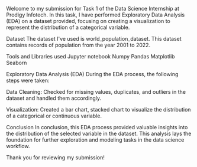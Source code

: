 Welcome to my submission for Task 1 of the Data Science Internship at Prodigy Infotech. In this task, I have performed Exploratory Data Analysis (EDA) on a dataset provided, focusing on creating a visualization to represent the distribution of a categorical variable.

Dataset
The dataset I've used is world_population_dataset. This dataset contains records of population from the year 2001 to 2022.

Tools and Libraries used
Jupyter notebook
Numpy
Pandas
Matplotlib
Seaborn

Exploratory Data Analysis (EDA)
During the EDA process, the following steps were taken:

Data Cleaning: Checked for missing values, duplicates, and outliers in the dataset and handled them accordingly.

Visualization: Created a bar chart, stacked chart to visualize the distribution of a categorical or continuous variable.

Conclusion
In conclusion, this EDA process provided valuable insights into the distribution of the selected variable in the dataset. This analysis lays the foundation for further exploration and modeling tasks in the data science workflow.

Thank you for reviewing my submission!

